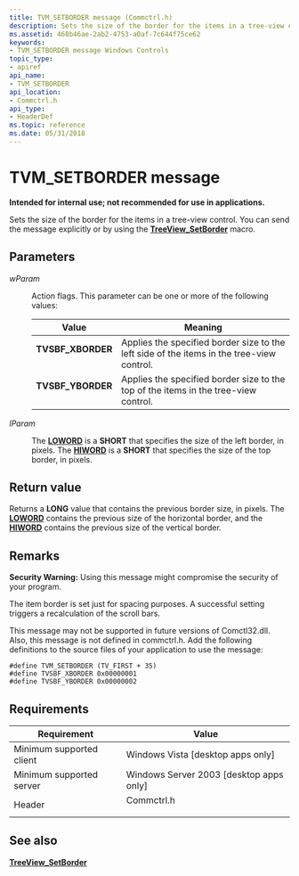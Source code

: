 ```yaml
---
title: TVM_SETBORDER message (Commctrl.h)
description: Sets the size of the border for the items in a tree-view control. You can send the message explicitly or by using the TreeView\_SetBorder macro.
ms.assetid: 468b46ae-2ab2-4753-a0af-7c644f75ce62
keywords:
- TVM_SETBORDER message Windows Controls
topic_type:
- apiref
api_name:
- TVM_SETBORDER
api_location:
- Commctrl.h
api_type:
- HeaderDef
ms.topic: reference
ms.date: 05/31/2018
---
```


# TVM\_SETBORDER message

**Intended for internal use; not recommended for use in applications.**

Sets the size of the border for the items in a tree-view control. You can send the message explicitly or by using the [**TreeView\_SetBorder**](/windows/desktop/api/Commctrl/nf-commctrl-treeview_setborder) macro.

## Parameters

<dl> <dt>

*wParam* 
</dt> <dd>

Action flags. This parameter can be one or more of the following values:



| Value                                                                                                                                                         | Meaning                                                                                               |
|---------------------------------------------------------------------------------------------------------------------------------------------------------------|-------------------------------------------------------------------------------------------------------|
| <span id="TVSBF_XBORDER"></span><span id="tvsbf_xborder"></span><dl> <dt>**TVSBF\_XBORDER**</dt> </dl> | Applies the specified border size to the left side of the items in the tree-view control. <br/> |
| <span id="TVSBF_YBORDER"></span><span id="tvsbf_yborder"></span><dl> <dt>**TVSBF\_YBORDER**</dt> </dl> | Applies the specified border size to the top of the items in the tree-view control.<br/>        |



 

</dd> <dt>

*lParam* 
</dt> <dd>

The [**LOWORD**](../winmsg/loword.md) is a **SHORT** that specifies the size of the left border, in pixels. The [**HIWORD**](../winmsg/hiword.md) is a **SHORT** that specifies the size of the top border, in pixels.

</dd> </dl>

## Return value

Returns a **LONG** value that contains the previous border size, in pixels. The [**LOWORD**](../winmsg/loword.md) contains the previous size of the horizontal border, and the [**HIWORD**](../winmsg/hiword.md) contains the previous size of the vertical border.

## Remarks

**Security Warning:** Using this message might compromise the security of your program.

The item border is set just for spacing purposes. A successful setting triggers a recalculation of the scroll bars.

This message may not be supported in future versions of Comctl32.dll. Also, this message is not defined in commctrl.h. Add the following definitions to the source files of your application to use the message:

``` syntax
#define TVM_SETBORDER (TV_FIRST + 35)
#define TVSBF_XBORDER 0x00000001
#define TVSBF_YBORDER 0x00000002 
```

## Requirements



| Requirement | Value |
|-------------------------------------|---------------------------------------------------------------------------------------|
| Minimum supported client<br/> | Windows Vista \[desktop apps only\]<br/>                                        |
| Minimum supported server<br/> | Windows Server 2003 \[desktop apps only\]<br/>                                  |
| Header<br/>                   | <dl> <dt>Commctrl.h</dt> </dl> |



## See also

<dl> <dt>

[**TreeView\_SetBorder**](/windows/desktop/api/Commctrl/nf-commctrl-treeview_setborder)
</dt> </dl>

 

